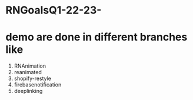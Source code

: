 # RNGoalsQ1-22-23-

# demo are done in different branches like
1. RNAnimation
2. reanimated
3. shopify-restyle
4. firebasenotification
5. deeplinking
